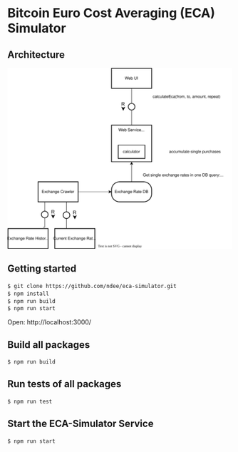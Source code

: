 # Bitcoin Euro Cost Averaging (ECA) Simulator

## Architecture

![Architecture](./docs/eca-simulator.drawio.svg)

## Getting started

```bash
$ git clone https://github.com/ndee/eca-simulator.git
$ npm install
$ npm run build
$ npm run start
```

Open: http://localhost:3000/

## Build all packages

```bash
$ npm run build
```

## Run tests of all packages

```bash
$ npm run test
```

## Start the ECA-Simulator Service

```bash
$ npm run start
```

